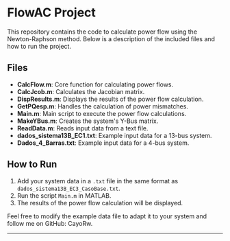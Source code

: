 # FlowAC Project

This repository contains the code to calculate power flow using the Newton-Raphson method. Below is a description of the included files and how to run the project.

## Files

- **CalcFlow.m**: Core function for calculating power flows.
- **CalcJcob.m**: Calculates the Jacobian matrix.
- **DispResults.m**: Displays the results of the power flow calculation.
- **GetPQesp.m**: Handles the calculation of power mismatches.
- **Main.m**: Main script to execute the power flow calculations.
- **MakeYBus.m**: Creates the system's Y-Bus matrix.
- **ReadData.m**: Reads input data from a text file.
- **dados_sistema13B_EC1.txt**: Example input data for a 13-bus system.
- **Dados_4_Barras.txt**: Example input data for a 4-bus system.

## How to Run

1. Add your system data in a `.txt` file in the same format as `dados_sistema13B_EC3_CasoBase.txt`.
2. Run the script `Main.m` in MATLAB.
3. The results of the power flow calculation will be displayed.

Feel free to modify the example data file to adapt it to your system and follow me on GitHub: CayoRw.

---
